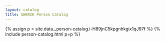 ```yaml
---
layout: catalog
title: SWERIK Person Catalog
---
```

{% assign p = site.data._person-catalog.i-H89jnC5kpgnhkgix1qJ97f %}
{% include person-catalog.html p=p %}

